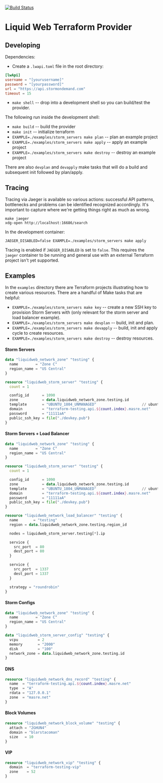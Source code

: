 [![Build Status](https://travis-ci.org/liquidweb/terraform-provider-liquidweb.svg?branch=master)](https://travis-ci.org/liquidweb/terraform-provider-liquidweb)

# Liquid Web Terraform Provider

## Developing

Dependencies:

- Create a `.lwapi.toml` file in the root directory:

```toml
[lwApi]
username = "[yourusername]"
password = "[yourpassword]"
url = "https://api.stormondemand.com"
timeout = 15
```

- `make shell` -- drop into a development shell so you can build/test the provider.

The following run inside the development shell:

- `make build` -- build the provider
- `make init` -- initialize terraform
- `EXAMPLE=./examples/storm_servers make plan` -- plan an example project
- `EXAMPLE=./examples/storm_servers make apply` -- apply an example project
- `EXAMPLE=./examples/storm_servers make destroy` -- destroy an example project

There are also `devplan` and `devapply` make tasks that will do a build and subsequent init followed by plan/apply.

## Tracing

Tracing via Jaeger is available so various actions: successful API patterns, bottlenecks and problems can be identified recognized accordingly. It's important to capture where we're getting things right as much as wrong.

```shell
make jaeger
xdg-open http://localhost:16686/search
```

In the development container:

```shell
JAEGER_DISABLED=false EXAMPLE=./examples/storm_servers make apply
```

Tracing is enabled if `JAEGER_DISABLED` is set to `false`. This requires the `jaeger` container to be running and general use with an external Terraform project isn't yet supported.

## Examples

In the `examples` directory there are Terraform projects illustrating how to create various resources. There are a handful of Make tasks that are helpful:

- `EXAMPLE=./examples/storm_servers make key` -- create a new SSH key to provision Storm Servers with (only relevant for the storm server and load balancer example).
- `EXAMPLE=./examples/storm_servers make devplan` -- build, init and plan.
- `EXAMPLE=./examples/storm_servers make devapply` -- build, init and apply cycle to create resources.
- `EXAMPLE=./examples/storm_servers make destroy` -- destroy resources.

#### Storm Servers

```terraform
data "liquidweb_network_zone" "testing" {
  name        = "Zone C"
  region_name = "US Central"
}

resource "liquidweb_storm_server" "testing" {
  count = 1

  config_id      = 1090
  zone           = data.liquidweb_network_zone.testing.id
  template       = "UBUNTU_1804_UNMANAGED"                     // ubuntu 18.04
  domain         = "terraform-testing.api.${count.index}.masre.net"
  password       = "11111aA"
  public_ssh_key = file("./devkey.pub")
}
```

#### Storm Servers + Load Balancer

```terraform
data "liquidweb_network_zone" "testing" {
  name        = "Zone C"
  region_name = "US Central"
}

resource "liquidweb_storm_server" "testing" {
  count = 1

  config_id      = 1090
  zone           = data.liquidweb_network_zone.testing.id
  template       = "UBUNTU_1804_UNMANAGED"                     // ubuntu 18.04
  domain         = "terraform-testing.api.${count.index}.masre.net"
  password       = "11111aA"
  public_ssh_key = file("./devkey.pub")
}

resource "liquidweb_network_load_balancer" "testing" {
  name       = "testing"
  region = data.liquidweb_network_zone.testing.region_id

  nodes = liquidweb_storm_server.testing[*].ip

  service {
    src_port  = 80
    dest_port = 80
  }

  service {
    src_port  = 1337
    dest_port = 1337
  }

  strategy = "roundrobin"
}
```

#### Storm Configs

```terraform
data "liquidweb_network_zone" "testing" {
  name        = "Zone C"
  region_name = "US Central"
}

data "liquidweb_storm_server_config" "testing" {
  vcpu         = 2
  memory       = "2000"
  disk         = "100"
  network_zone = data.liquidweb_network_zone.testing.id
}
```

#### DNS

```terraform
resource "liquidweb_network_dns_record" "testing" {
  name  = "terraform-testing.api.${count.index}.masre.net"
  type  = "A"
  rdata = "127.0.0.1"
  zone  = "masre.net"
}
```

#### Block Volumes

```terraform
resource "liquidweb_network_block_volume" "testing" {
  attach = "2GHUN4"
  domain = "blarstacoman"
  size   = 10
}
```

#### VIP

```terraform
resource "liquidweb_network_vip" "testing" {
  domain  = "terraform-testing-vip"
  zone    = 52
}
```
